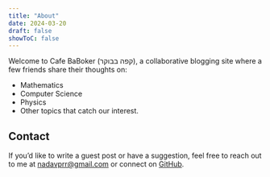 ```yaml
---
title: "About"
date: 2024-03-20
draft: false
showToC: false
---
```


Welcome to Cafe BaBoker (קפה בבוקר), a collaborative blogging site where a few friends share their thoughts on:
- Mathematics
- Computer Science
- Physics
- Other topics that catch our interest.
## Contact
If you’d like to write a guest post or have a suggestion, feel free to reach out to me at [nadavprr@gmail.com](mailto:nadavprr@gmail.com) or connect on [GitHub](https://github.com/neur0nz).